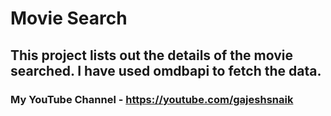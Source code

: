 # Movie Search
## This project lists out the details of the movie searched. I have used omdbapi to fetch the data.
### My YouTube Channel - https://youtube.com/gajeshsnaik
